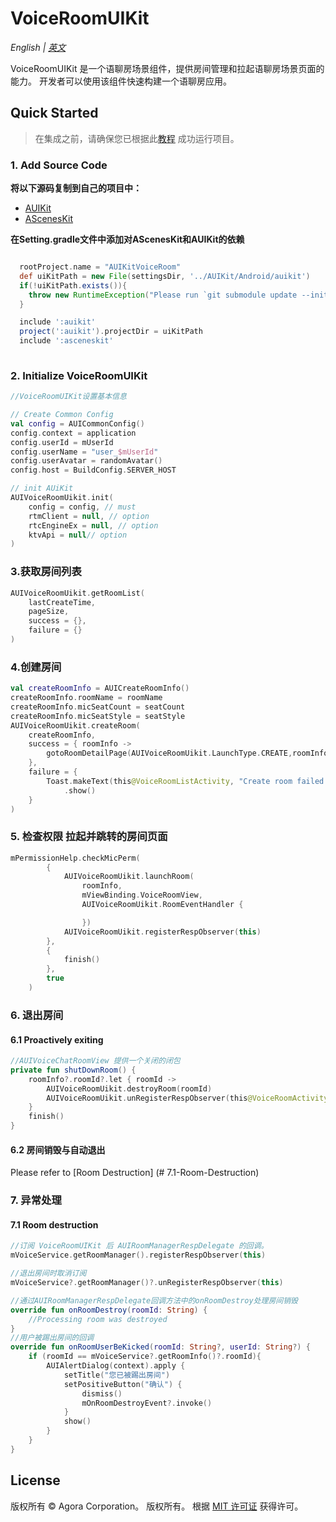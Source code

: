 # VoiceRoomUIKit

*English | [英文](VoiceRoomUIKit.md)*

VoiceRoomUIKit 是一个语聊房场景组件，提供房间管理和拉起语聊房场景页面的能力。 开发者可以使用该组件快速构建一个语聊房应用。

## Quick Started
> 在集成之前，请确保您已根据此[教程](../Example/AUIKitVoiceRoom/README.md) 成功运行项目。

### 1. Add Source Code

**将以下源码复制到自己的项目中：**

- [AUIKit](../AUIKit)
- [AScenesKit](../AScenesKit)


**在Setting.gradle文件中添加对AScenesKit和AUIKit的依赖**

```gradle

  rootProject.name = "AUIKitVoiceRoom"
  def uiKitPath = new File(settingsDir, '../AUIKit/Android/auikit')
  if(!uiKitPath.exists()){
    throw new RuntimeException("Please run `git submodule update --init` in AUIKitVoiceRoom root direction.")
  }

  include ':auikit'
  project(':auikit').projectDir = uiKitPath
  include ':asceneskit'
  
```

### 2. Initialize VoiceRoomUIKit
```kotlin
//VoiceRoomUIKit设置基本信息

// Create Common Config
val config = AUICommonConfig()
config.context = application
config.userId = mUserId
config.userName = "user_$mUserId"
config.userAvatar = randomAvatar()
config.host = BuildConfig.SERVER_HOST

// init AUiKit
AUIVoiceRoomUikit.init(
    config = config, // must
    rtmClient = null, // option
    rtcEngineEx = null, // option
    ktvApi = null// option
)
```

### 3.获取房间列表
```kotlin
AUIVoiceRoomUikit.getRoomList(
    lastCreateTime,
    pageSize,
    success = {},
    failure = {}
)
```

### 4.创建房间
```kotlin
val createRoomInfo = AUICreateRoomInfo()
createRoomInfo.roomName = roomName
createRoomInfo.micSeatCount = seatCount
createRoomInfo.micSeatStyle = seatStyle
AUIVoiceRoomUikit.createRoom(
    createRoomInfo,
    success = { roomInfo ->
        gotoRoomDetailPage(AUIVoiceRoomUikit.LaunchType.CREATE,roomInfo)
    },
    failure = {
        Toast.makeText(this@VoiceRoomListActivity, "Create room failed!", Toast.LENGTH_SHORT)
            .show()
    }
)
```

### 5. 检查权限 拉起并跳转的房间页面
```kotlin
mPermissionHelp.checkMicPerm(
        {
            AUIVoiceRoomUikit.launchRoom(
                roomInfo,
                mViewBinding.VoiceRoomView,
                AUIVoiceRoomUikit.RoomEventHandler {

                })
            AUIVoiceRoomUikit.registerRespObserver(this)
        },
        {
            finish()
        },
        true
    )
```

### 6. 退出房间
#### 6.1 Proactively exiting
```kotlin
//AUIVoiceChatRoomView 提供一个关闭的闭包
private fun shutDownRoom() {
    roomInfo?.roomId?.let { roomId ->
        AUIVoiceRoomUikit.destroyRoom(roomId)
        AUIVoiceRoomUikit.unRegisterRespObserver(this@VoiceRoomActivity)
    }
    finish()
}
```

#### 6.2 房间销毁与自动退出
Please refer to [Room Destruction] (# 7.1-Room-Destruction)


### 7. 异常处理
#### 7.1 Room destruction
```kotlin
//订阅 VoiceRoomUIKit 后 AUIRoomManagerRespDelegate 的回调。
mVoiceService.getRoomManager().registerRespObserver(this)

//退出房间时取消订阅
mVoiceService?.getRoomManager()?.unRegisterRespObserver(this)

//通过AUIRoomManagerRespDelegate回调方法中的onRoomDestroy处理房间销毁
override fun onRoomDestroy(roomId: String) {
    //Processing room was destroyed
}
//用户被踢出房间的回调
override fun onRoomUserBeKicked(roomId: String?, userId: String?) {
    if (roomId == mVoiceService?.getRoomInfo()?.roomId){
        AUIAlertDialog(context).apply {
            setTitle("您已被踢出房间")
            setPositiveButton("确认") {
                dismiss()
                mOnRoomDestroyEvent?.invoke()
            }
            show()
        }
    }
}
```

## License
版权所有 © Agora Corporation。 版权所有。
根据 [MIT 许可证](../LICENSE) 获得许可。

